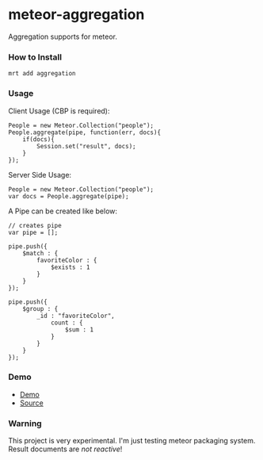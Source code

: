 meteor-aggregation
==================
Aggregation supports for meteor.

### How to Install

    mrt add aggregation
    
### Usage

Client Usage (CBP is required):

    People = new Meteor.Collection("people");
    People.aggregate(pipe, function(err, docs){
        if(docs){
            Session.set("result", docs);
        }
    });
    
Server Side Usage:

    People = new Meteor.Collection("people");
    var docs = People.aggregate(pipe);
    
A Pipe can be created like below:

    // creates pipe
    var pipe = [];
      
    pipe.push({
        $match : {
            favoriteColor : {
                $exists : 1
            }
        }
    });
      
    pipe.push({
        $group : {
            _id : "favoriteColor",
                count : {
                    $sum : 1
                }
            }
        }
    });

### Demo

* [Demo](http://aggr-example.meteor.com)
* [Source](https://github.com/jeeeyul/meteor-aggregation/tree/master/example)

### Warning

This project is very experimental. I'm just testing meteor packaging system.
Result documents are *not reactive*! 
